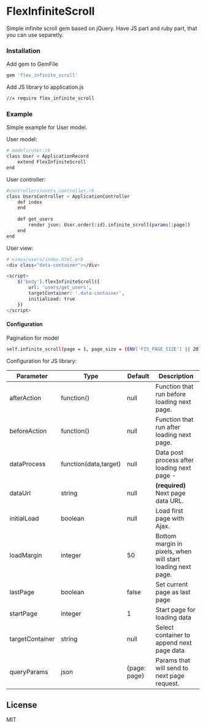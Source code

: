 # FlexInfiniteScroll

Simple infinite scroll gem based on jQuery. Have JS part and ruby part, that you can use separetly.


### Installation



Add gem to GemFile

```sh
gem 'flex_infinite_scroll'
```

Add JS library to application.js

```sh
//= require flex_infinite_scroll
```

### Example

Simple example for User model.

User model:
```sh
# models/user.rb
class User < ApplicationRecord
    extend FlexInfiniteScroll
end
```

User controller:
```sh
#controllers/users_controller.rb
class UsersController < ApplicationController
    def index
    end
    
    def get_users
        render json: User.order(:id).infinite_scroll(params[:page])
    end
end
```

User view:
```sh
# views/users/index.html.erb
<div class="data-container"></div>

<script>
    $('body').flexInfiniteScroll({
        url: 'users/get_users',
        targetContainer: '.data-container',
        initialLoad: true
    })
</script>
```
#### Configuration
Pagination for model
```sh
self.infinite_scroll(page = 1, page_size = (ENV['FIS_PAGE_SIZE'] || 20))
```
Configuration for JS library:

|Parameter|Type|Default|Description|
|---------|----|-------|-----------|
|afterAction|function()|null|Function that run before loading next page.|
|beforeAction|function()|null|Function that run after loading next page.|
|dataProcess|function(data,target)|null| Data post process after loading next page - 
|dataUrl|string|null|**(required)** Next page data URL.|
|initialLoad|boolean|null|Load first page with Ajax.|
|loadMargin|integer|50|Bottom margin in pixels, when will start loading next page.|
|lastPage|boolean|false|Set current page as last page|
|startPage|integer|1|Start page for loading data|
|targetContainer|string|null| Select container to append next page data|
|queryParams|json|{page: page}|Params that will send to next page request. 

License
----

MIT